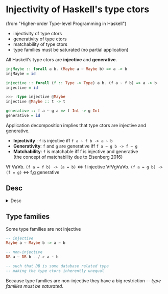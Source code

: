 # Injectivity of Haskell's type ctors
(from "Higher-order Type-level Programming in Haskell")

- injectivity of type ctors
- generativity of type ctors
- matchability of type ctors
- type families must be saturated (no partial application)



All Haskell's type ctors are **injective** and **generative**.

```hs
injMaybe :: forall a b. (Maybe a ~ Maybe b) => a -> b
injMaybe = id

injective :: forall (f :: Type -> Type) a b. (f a ~ f b) => a -> b
injective = id

>>> :type injective @Maybe
injective @Maybe :: t -> t

generative :: f a ~ g a => f Int -> g Int
generative = id
```

Application decomposition implies that type ctors are injective and generative.
* **Injectivity** : `f` is injective iff            `f a ~ f b -> a ~ b`
* **Generativity**: `f` and `g` are generative iff  `f a ~ g b -> f ~ g`
* **Matchability**: `f` is matchable iff f is injective and generative    
(the concept of matchability due to Eisenberg 2016)

∀f  ∀a∀b.   `(f a = f b) -> (a = b)`   <=>   f injective
∀f∀g∀a∀b.   `(f a = g b) -> (f = g)`   <=>   f,g generative


## Desc

<details><summary>Desc</summary>

  what that means is we have this function
  here where the context that says for all
  and B if we know that maybe a equals
  maybe B then we can write a function a
  to b and implement it as the identity
  function which is only possible if we
  somehow in the process manage to learn
  this a must be equal to B because the
  identity function doesn't change the type.
  `Maybe` is injective and actually every type constructor in Haskell is injective so we can even abstract over over maybe from the
  previous example and should say that `f` in `f a` of this current type to type is injective.
  and this still compiles as we
  expected and indeed if we say we look at
  the type of injective instantiated with
  with maybe four F.
  so we you can use
  visible type applications to provide
  maybe as the as the argument F.
  so just see when Indy tell us that oh yes I
  learned that it must be that the a and B
  must be the same.
  so all type of structures injective and all type
  restarts are also generated which is the
  other property of that is implied by
  application decomposition.
  so when we saw that F of a equals may be boo
  we learned that equals boo which is the
  injectivity property of being able to
  learn the ethical may be is the
  generativity property.
  so in this case when we know that F of a equals G of B
  we can again write the identity function
  I type it at F event - G event because
  GAC learned that F must be equal to G ok.

</details>


## Type families

Some type families are not injective

```hs
-- injective
Maybe a ~ Maybe b -> a ~ b

-- non-injective
DB a ~ DB b --/-> a ~ b

-- such that DB is some database related type
-- making the type ctors inherently unequal
```

Because type families are non-injective they have a big restriction -- *type families must be saturated*.
